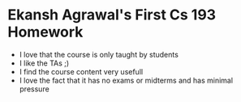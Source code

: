 # Ekansh Agrawal's First Cs 193 Homework
- I love that the course is only taught by students 
- I like the TAs ;) 
- I find the course content very usefull 
- I love the fact that it has no exams or midterms and has minimal pressure 

